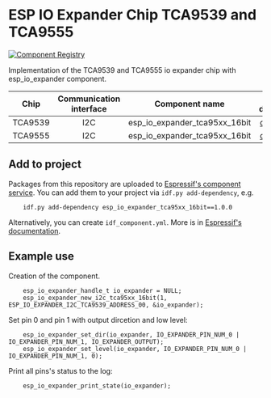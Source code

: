 # ESP IO Expander Chip TCA9539 and TCA9555

[![Component Registry](https://components.espressif.com/components/espressif/esp_io_expander_tca95xx_16bit/badge.svg)](https://components.espressif.com/components/espressif/esp_io_expander_tca95xx_16bit)

Implementation of the TCA9539 and TCA9555 io expander chip with esp_io_expander component.

| Chip             | Communication interface | Component name                | Link to datasheet |
| :--------------: | :---------------------: | :---------------------------: | :---------------: |
| TCA9539          | I2C                     | esp_io_expander_tca95xx_16bit | [datasheet](https://www.ti.com/lit/gpn/tca9539) |
| TCA9555          | I2C                     | esp_io_expander_tca95xx_16bit | [datasheet](https://www.ti.com/lit/gpn/tca9555) |

## Add to project

Packages from this repository are uploaded to [Espressif's component service](https://components.espressif.com/).
You can add them to your project via `idf.py add-dependency`, e.g.
```
    idf.py add-dependency esp_io_expander_tca95xx_16bit==1.0.0
```

Alternatively, you can create `idf_component.yml`. More is in [Espressif's documentation](https://docs.espressif.com/projects/esp-idf/en/latest/esp32/api-guides/tools/idf-component-manager.html).

## Example use

Creation of the component.

```
    esp_io_expander_handle_t io_expander = NULL;
    esp_io_expander_new_i2c_tca95xx_16bit(1, ESP_IO_EXPANDER_I2C_TCA9539_ADDRESS_00, &io_expander);
```

Set pin 0 and pin 1 with output dircetion and low level:

```
    esp_io_expander_set_dir(io_expander, IO_EXPANDER_PIN_NUM_0 | IO_EXPANDER_PIN_NUM_1, IO_EXPANDER_OUTPUT);
    esp_io_expander_set_level(io_expander, IO_EXPANDER_PIN_NUM_0 | IO_EXPANDER_PIN_NUM_1, 0);
```

Print all pins's status to the log:

```
    esp_io_expander_print_state(io_expander);
```
